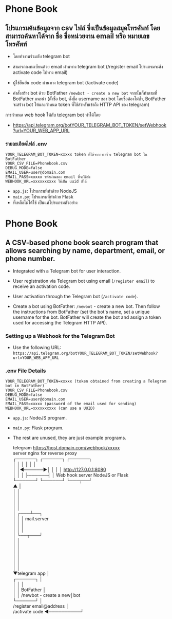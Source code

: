 # Phone Book

## โปรแกรมค้นข้อมูลจาก csv ไฟล์ ซึ่งเป็นข้อมูลสมุดโทรศัพท์ โดยสามารถค้นหาได้จาก ชื่อ ชื่อหน่วยงาน email หรือ หมายเลขโทรศัพท์

-   โดยทำงานร่วมกับ telegram bot

-   สามารถลงทะเบียนด้วย email ผ่านทาง telegram bot (/register email
    โปรแกรมจะส่ง activate code ไปทาง email)

-   ผู้ใช้ยืนยัน code ผ่านทาง telegram bot (/activate code)

-   คำสั่งสร้าง bot ด้วย BotFather `/newbot - create a new bot`
จากนั้นก็ทำตามที่ BotFather แนะนำ (ตั้งชื่อ bot, ตั้งชื่อ username ของ bot โดยชื่อต้องไม่ซ้ำ, BotFather จะสร้าง bot ให้และกำหนด token ที่ใช้สำหรับเข้าถึง HTTP API ของ telegram)
                                  
การกำหนด web hook ให้กับ telegram bot ทำได้โดย

-   <https://api.telegram.org/botYOUR_TELEGRAM_BOT_TOKEN/setWebhook?url=YOUR_WEB_APP_URL>

### รายละเอียดไฟล์ .env

```
YOUR_TELEGRAM_BOT_TOKEN=xxxxx token ที่ได้จากการสร้าง telegram bot ใน BotFather
YOUR_CSV_FILE=Phonebook.csv
DEBUG_MODE=false
EMAIL_USER=user@domain.com 
EMAIL_PASS=xxxxx รหัสผ่านของ email ที่จะใช้ส่ง
WEBHOOK_URL=xxxxxxxxxx ใช้เป็น uuid ก็ได้
```

-    `app.js`: โปรแกรมที่ทำด้วย NodeJS
-    `main.py`: โปรแกรมที่ทำด้วย Flask
-    ที่เหลือไม่ได้ใช้ เป็นแค่โปรแกรมตัวอย่าง

# Phone Book

## A CSV-based phone book search program that allows searching by name, department, email, or phone number.

-   Integrated with a Telegram bot for user interaction.

-   User registration via Telegram bot using email (`/register email`) to receive an activation code.

-   User activation through the Telegram bot (`/activate code`).
-   Create a bot using BotFather: `/newbot` - create a new bot. Then follow the instructions from BotFather (set the bot's name, set a unique username for the bot. BotFather will create the bot and assign a token used for accessing the Telegram HTTP API).

### Setting up a Webhook for the Telegram Bot

-   Use the following URL: `https://api.telegram.org/botYOUR_TELEGRAM_BOT_TOKEN/setWebhook?url=YOUR_WEB_APP_URL`

### .env File Details

```
YOUR_TELEGRAM_BOT_TOKEN=xxxxx (token obtained from creating a Telegram bot in BotFather)
YOUR_CSV_FILE=Phonebook.csv
DEBUG_MODE=false
EMAIL_USER=user@domain.com
EMAIL_PASS=xxxxx (password of the email used for sending)
WEBHOOK_URL=xxxxxxxxxx (can use a UUID)
```

- `app.js`: NodeJS program.
- `main.py`: Flask program.
- The rest are unused, they are just example programs.


                                                                                        
                                                                                        
     telegram         https://host.domain.com/webhook/xxxxx                             
     server           nginx for reverse proxy                                           
     ┌──────┐        ┌──────┐      ┌──────┐                                             
     │      │        │      │      │      │                                             
     │      │◄──────►│      │      │      │ http://127.0.0.1:8080                       
     │      │        │      ├──────┤      │ Web hook server NodeJS or Flask             
     └──────┘        └──────┘      └───┬──┘                                             
         ▲                             │                                                
         │                             │                                                
         │                             │                                                
         │                             │                                                
         │                             │                                                
         │                         ┌───┴──┐                                             
         │                         │      │ mail.server                                 
         │                         │      │                                             
         │                         │      │                                             
         │                         └──┬───┘                                             
         │                            │                                                 
         │                            │                                                 
         │                            │                                                 
         │                            │                                                 
         │                            │                                                 
         │                            │                                                 
         ▼telegram app                │                                                 
      ┌──────┐                        │                                                 
      │      │                        │                                                 
      │      │  BotFather             │                                                 
      │      │  /newbot - create a new│bot                                              
      └──────┘                        │                                                 
           /register email@address    │                                                 
           /activate code  ◄──────────┘                                                 
                                                                                        
                                                                                        